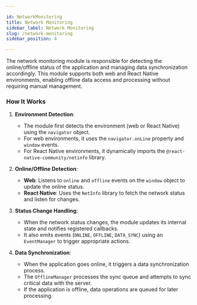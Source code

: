 ```yaml
---

id: NetworkMonitoring
title: Network Monitoring
sidebar_label: Network Monitoring
slug: /network-monitoring
sidebar_position: 4

---
```


The network monitoring module is responsible for detecting the online/offline status of the application and managing data synchronization accordingly. This module supports both web and React Native environments, enabling offline data access and processing without requiring manual management.

### How It Works

1. **Environment Detection**:
   - The module first detects the environment (web or React Native) using the `navigator` object.
   - For web environments, it uses the `navigator.onLine` property and `window` events.
   - For React Native environments, it dynamically imports the `@react-native-community/netinfo` library.

2. **Online/Offline Detection**:
   - **Web**: Listens to `online` and `offline` events on the `window` object to update the online status.
   - **React Native**: Uses the `NetInfo` library to fetch the network status and listen for changes.

3. **Status Change Handling**:
   - When the network status changes, the module updates its internal state and notifies registered callbacks.
   - It also emits events (`ONLINE`, `OFFLINE`, `DATA_SYNC`) using an `EventManager` to trigger appropriate actions.

4. **Data Synchronization**:
   - When the application goes online, it triggers a data synchronization process.
   - The `OfflineManager` processes the sync queue and attempts to sync critical data with the server.
   - If the application is offline, data operations are queued for later processing.

